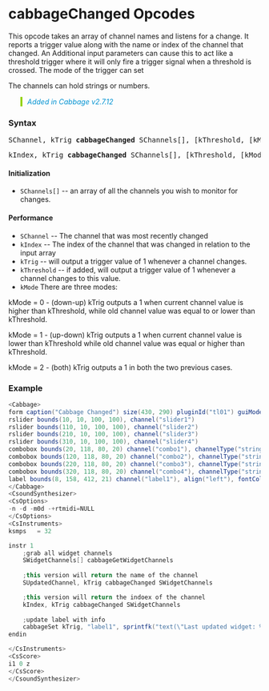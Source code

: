 # cabbageChanged Opcodes

This opcode takes an array of channel names and listens for a change. It reports a trigger value along with the name or index of the channel that changed. An Additional input parameters can cause this to act like a threshold trigger where it will only fire a trigger signal when a threshold is crossed. The mode of the trigger can set 

The channels can hold strings or numbers. 


<blockquote style="font-style:italic;border-left:10px solid #93d200;color:rgb(3, 147, 210);padding:1px;padding-left:10px;margin-top:0px;margin-bottom:1px;border-left-width:0.25rem"> Added in Cabbage v2.7.12</blockquote>

### Syntax

<pre>SChannel, kTrig <b>cabbageChanged</b> SChannels[], [kThreshold, [kMode]]</pre>
<pre>kIndex, kTrig <b>cabbageChanged</b> SChannels[], [kThreshold, [kMode]]</pre>

#### Initialization

* `SChannels[]` -- an array of all the channels you wish to monitor for changes.

#### Performance

* `SChannel` -- The channel that was most recently changed
* `kIndex` -- The index of the channel that was changed in relation to the input array
* `kTrig` -- will output a trigger value of 1 whenever a channel changes. 
* `kThreshold` -- if added, will output a trigger value of 1 whenever a channel changes to this value. 
* `kMode` There are three modes:

kMode = 0 - (down-up) kTrig outputs a 1 when current channel value is higher than kThreshold, while old channel value was equal to or lower than kThreshold.

kMode = 1 - (up-down) kTrig outputs a 1 when current channel value is lower than kThreshold while old channel value was equal or higher than kThreshold.

kMode = 2 - (both) kTrig outputs a 1 in both the two previous cases.



### Example

```csharp
<Cabbage>
form caption("Cabbage Changed") size(430, 290) pluginId("tl01") guiMode("queue")
rslider bounds(10, 10, 100, 100), channel("slider1")
rslider bounds(110, 10, 100, 100), channel("slider2")
rslider bounds(210, 10, 100, 100), channel("slider3")
rslider bounds(310, 10, 100, 100), channel("slider4")
combobox bounds(20, 118, 80, 20) channel("combo1"), channelType("string")
combobox bounds(120, 118, 80, 20) channel("combo2"), channelType("string")
combobox bounds(220, 118, 80, 20) channel("combo3"), channelType("string")
combobox bounds(320, 118, 80, 20) channel("combo4"), channelType("string")
label bounds(8, 158, 412, 21) channel("label1"), align("left"), fontColour(0, 0, 0, 255) text("Most recently changed widget:")
</Cabbage>
<CsoundSynthesizer>
<CsOptions>
-n -d -m0d -+rtmidi=NULL 
</CsOptions>
<CsInstruments>
ksmps   = 32  

instr 1
    ;grab all widget channels
    SWidgetChannels[] cabbageGetWidgetChannels
    
    ;this version will return the name of the channel
    SUpdatedChannel, kTrig cabbageChanged SWidgetChannels

    ;this version will return the indoex of the channel
    kIndex, kTrig cabbageChanged SWidgetChannels
    
    ;update label with info
    cabbageSet kTrig, "label1", sprintfk("text(\"Last updated widget: %s - Index:%d\")", SUpdatedChannel, kIndex)
endin

</CsInstruments>
<CsScore>
i1 0 z
</CsScore>
</CsoundSynthesizer>
```

